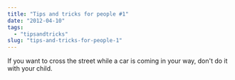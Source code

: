```yaml
---
title: "Tips and tricks for people #1"
date: "2012-04-10"
tags: 
  - "tipsandtricks"
slug: "tips-and-tricks-for-people-1"
---
```


If you want to cross the street while a car is coming in your way, don't do it with your child.

